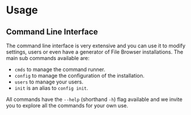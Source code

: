 # Usage

## Command Line Interface

The command line interface is very extensive and you can use it to modify settings, users or even have a generator of File Browser installations. The main sub commands available are:

* `cmds` to manage the command runner.
* `config` to manage the configuration of the installation.
* `users` to manage your users.
* `init` is an alias to `config init`.

All commands have the `--help` \(shorthand `-h`\) flag available and we invite you to explore all the commands for your own use.

